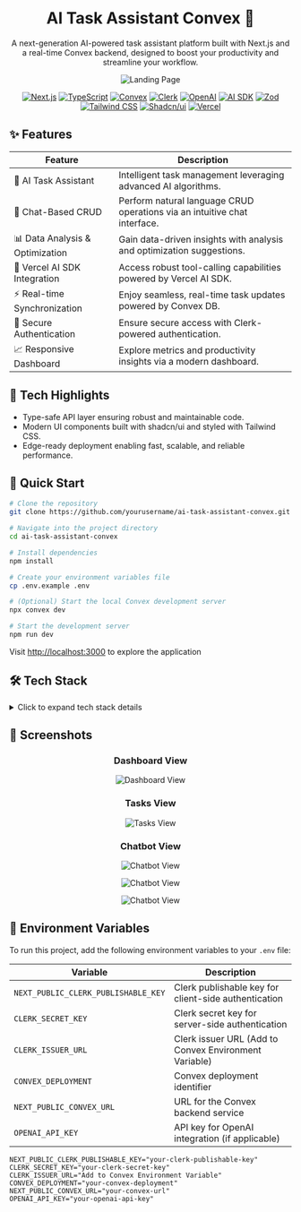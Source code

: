 <div align="center">

# AI Task Assistant Convex 🚀

A next-generation AI-powered task assistant platform built with Next.js and a real-time Convex backend, designed to boost your productivity and streamline your workflow.

![Landing Page](/public/project-image/landingpage.png)

[![Next.js](https://img.shields.io/badge/Next.js-black?style=for-the-badge&logo=next.js&logoColor=white)](https://nextjs.org/)
[![TypeScript](https://img.shields.io/badge/TypeScript-007ACC?style=for-the-badge&logo=typescript&logoColor=white)](https://www.typescriptlang.org/)
[![Convex](https://img.shields.io/badge/Convex-000000?style=for-the-badge&logo=convex&logoColor=white)](https://www.convex.dev/)
[![Clerk](https://img.shields.io/badge/Clerk-6C47FF?style=for-the-badge&logo=clerk&logoColor=white)](https://clerk.com/)
[![OpenAI](https://img.shields.io/badge/OpenAI-000000?style=for-the-badge&logo=openai&logoColor=white)](https://openai.com/)
[![AI SDK](https://img.shields.io/badge/AI_SDK-000000?style=for-the-badge&logo=ai&logoColor=white)](https://sdk.vercel.ai/)
[![Zod](https://img.shields.io/badge/Zod-3068B7?style=for-the-badge&logo=zod&logoColor=white)](https://zod.dev/)
[![Tailwind CSS](https://img.shields.io/badge/Tailwind_CSS-06B6D4?style=for-the-badge&logo=tailwind-css&logoColor=white)](https://tailwindcss.com/)
[![Shadcn/ui](https://img.shields.io/badge/Shadcn/ui-000000?style=for-the-badge&logo=shadcnui&logoColor=white)](https://ui.shadcn.com/)
[![Vercel](https://img.shields.io/badge/Vercel-000000?style=for-the-badge&logo=vercel&logoColor=white)](https://vercel.com/)

</div>

## ✨ Features

<div align="center">

| Feature                         | Description                                                               |
| ------------------------------- | ------------------------------------------------------------------------- |
| 🤖 AI Task Assistant            | Intelligent task management leveraging advanced AI algorithms.            |
| 💬 Chat-Based CRUD              | Perform natural language CRUD operations via an intuitive chat interface. |
| 📊 Data Analysis & Optimization | Gain data-driven insights with analysis and optimization suggestions.     |
| 🔧 Vercel AI SDK Integration    | Access robust tool-calling capabilities powered by Vercel AI SDK.         |
| ⚡ Real-time Synchronization    | Enjoy seamless, real-time task updates powered by Convex DB.              |
| 🔐 Secure Authentication        | Ensure secure access with Clerk-powered authentication.                   |
| 📈 Responsive Dashboard         | Explore metrics and productivity insights via a modern dashboard.         |

</div>

## 🌟 Tech Highlights

- Type-safe API layer ensuring robust and maintainable code.
- Modern UI components built with shadcn/ui and styled with Tailwind CSS.
- Edge-ready deployment enabling fast, scalable, and reliable performance.

## 🚀 Quick Start

```bash
# Clone the repository
git clone https://github.com/yourusername/ai-task-assistant-convex.git

# Navigate into the project directory
cd ai-task-assistant-convex

# Install dependencies
npm install

# Create your environment variables file
cp .env.example .env

# (Optional) Start the local Convex development server
npx convex dev

# Start the development server
npm run dev
```

Visit [http://localhost:3000](http://localhost:3000) to explore the application

## 🛠️ Tech Stack

<details>
<summary>Click to expand tech stack details</summary>

### Core Framework

- **[Next.js](https://nextjs.org/)** - React framework with App Router for SSR and static pages
- **[TypeScript](https://www.typescriptlang.org/)** - For robust type safety and improved development experience
- **[React](https://reactjs.org/)** - Build dynamic UIs with modern React features

### Backend & Data

- **[Convex](https://www.convex.dev/)** - Serverless, real-time backend to power dynamic data operations

### Authentication

- **[Clerk](https://clerk.com/)** - Modern authentication and user management solution

### AI

- **[AI SDK](https://sdk.vercel.ai/)** - Powerful AI SDK for building AI-powered features
- **[OpenAI](https://openai.com/)** - (Optional) Integrate advanced AI features for task automation

### Form Management & Validation

- **[Zod](https://zod.dev/)** - TypeScript-first schema validation with static type inference

### State Management

- **[React Query](https://tanstack.com/query/latest)** - Powerful data synchronization and state management

### UI & Styling

- **[Tailwind CSS](https://tailwindcss.com/)** - Utility-first CSS framework for fast and responsive design
- **[shadcn/ui](https://ui.shadcn.com/)** - Pre-built, modern UI components to accelerate development
- **[Lucide Icons](https://lucide.dev/)** - Icon library for clean and customizable visuals

### Development & Deployment

- **[ESLint](https://eslint.org/)** - Enforces code quality and consistency
- **[Prettier](https://prettier.io/)** - Automatic code formatting
- **[Vercel](https://vercel.com/)** - Lightning-fast deployment and hosting platform

</details>

## 📸 Screenshots

<div align="center">

### Dashboard View

![Dashboard View](/public/project-image/dashboard.png)

### Tasks View

![Tasks View](/public/project-image/tasks.png)

### Chatbot View

![Chatbot View](/public/project-image/chatbot-01.png)

![Chatbot View](/public/project-image/chatbot-02.png)

![Chatbot View](/public/project-image/chatbot-03.png)

</div>

## 🔐 Environment Variables

To run this project, add the following environment variables to your `.env` file:

| Variable                            | Description                                           |
| ----------------------------------- | ----------------------------------------------------- |
| `NEXT_PUBLIC_CLERK_PUBLISHABLE_KEY` | Clerk publishable key for client-side authentication  |
| `CLERK_SECRET_KEY`                  | Clerk secret key for server-side authentication       |
| `CLERK_ISSUER_URL`                  | Clerk issuer URL (Add to Convex Environment Variable) |
| `CONVEX_DEPLOYMENT`                 | Convex deployment identifier                          |
| `NEXT_PUBLIC_CONVEX_URL`            | URL for the Convex backend service                    |
| `OPENAI_API_KEY`                    | API key for OpenAI integration (if applicable)        |

```
NEXT_PUBLIC_CLERK_PUBLISHABLE_KEY="your-clerk-publishable-key"
CLERK_SECRET_KEY="your-clerk-secret-key"
CLERK_ISSUER_URL="Add to Convex Environment Variable"
CONVEX_DEPLOYMENT="your-convex-deployment"
NEXT_PUBLIC_CONVEX_URL="your-convex-url"
OPENAI_API_KEY="your-openai-api-key"
```
